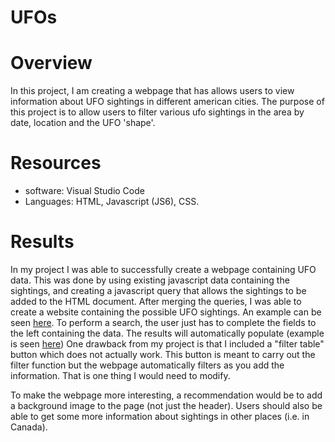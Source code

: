 # UFOs

# Overview
In this project, I am creating a webpage that has allows users to view information about UFO sightings in different american cities. The purpose of this project is to allow users to filter various ufo sightings in the area by date, location and the UFO 'shape'. 

# Resources
- software: Visual Studio Code
- Languages: HTML, Javascript (JS6), CSS.

# Results
In my project I was able to successfully create a webpage containing UFO data. This was done by using existing javascript data containing the sightings, and creating a javascript query that allows the sightings to be added to the HTML document. After merging the queries, I was able to create a website containing the possible UFO sightings. An example can be seen [here](https://github.com/somtoesomeju/UFOs/blob/main/Resources/UFO_webpage.png). To perform a search, the user just has to complete the fields to the left containing the data. The results will automatically populate (example is seen [here](https://github.com/somtoesomeju/UFOs/blob/main/Resources/filter_table.png)) One drawback from my project is that I included a "filter table" button which does not actually work. This button is meant to carry out the filter function but the webpage automatically filters as you add the information. That is one thing I would need to modify.

To make the webpage more interesting, a recommendation would be to add a background image to the page (not just the header). Users should also be able to get some more information about sightings in other places (i.e. in Canada).
